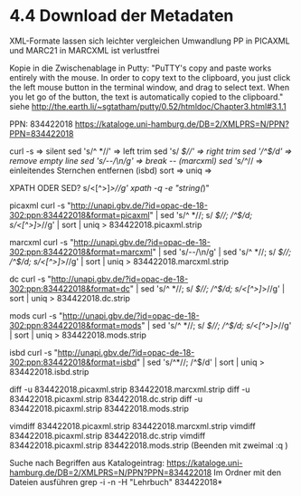 # 4.4 Download der Metadaten

XML-Formate lassen sich leichter vergleichen
Umwandlung PP in PICAXML und MARC21 in MARCXML ist verlustfrei

Kopie in die Zwischenablage in Putty:
"PuTTY's copy and paste works entirely with the mouse. In order to copy text to the clipboard, you just click the left mouse button in the terminal window, and drag to select text. When you let go of the button, the text is automatically copied to the clipboard."
siehe http://the.earth.li/~sgtatham/putty/0.52/htmldoc/Chapter3.html#3.1.1

PPN: 834422018
https://kataloge.uni-hamburg.de/DB=2/XMLPRS=N/PPN?PPN=834422018

curl -s => silent
sed 's/^ *//'  => left trim
sed 's/ *$//'  => right trim
sed '/^$/d'    => remove empty line
sed 's/--/\n/g' => break -- (marcxml)
sed 's/^*// => einleitendes Sternchen entfernen (isbd)
sort => 
uniq => 

XPATH ODER SED?
s/<[^>]*>//g'
xpath -q -e "string(*)"

picaxml
curl -s "http://unapi.gbv.de/?id=opac-de-18-302:ppn:834422018&format=picaxml" | sed 's/^ *//; s/ *$//; /^$/d; s/<[^>]*>//g' | sort | uniq > 834422018.picaxml.strip

marcxml
curl -s "http://unapi.gbv.de/?id=opac-de-18-302:ppn:834422018&format=marcxml" | sed 's/--/\n/g' | sed 's/^ *//; s/ *$//; /^$/d; s/<[^>]*>//g' | sort | uniq > 834422018.marcxml.strip

dc
curl -s "http://unapi.gbv.de/?id=opac-de-18-302:ppn:834422018&format=dc" | sed 's/^ *//; s/ *$//; /^$/d; s/<[^>]*>//g' | sort | uniq > 834422018.dc.strip

mods
curl -s "http://unapi.gbv.de/?id=opac-de-18-302:ppn:834422018&format=mods" | sed 's/^ *//; s/ *$//; /^$/d; s/<[^>]*>//g' | sort | uniq > 834422018.mods.strip

isbd
curl -s "http://unapi.gbv.de/?id=opac-de-18-302:ppn:834422018&format=isbd" | sed 's/^*//; /^$/d' | sort | uniq > 834422018.isbd.strip

diff -u 834422018.picaxml.strip 834422018.marcxml.strip
diff -u 834422018.picaxml.strip 834422018.dc.strip
diff -u 834422018.picaxml.strip 834422018.mods.strip

vimdiff 834422018.picaxml.strip 834422018.marcxml.strip
vimdiff 834422018.picaxml.strip 834422018.dc.strip
vimdiff 834422018.picaxml.strip 834422018.mods.strip
(Beenden mit zweimal :q <enter>)

Suche nach Begriffen aus Katalogeintrag:
https://kataloge.uni-hamburg.de/DB=2/XMLPRS=N/PPN?PPN=834422018
Im Ordner mit den Dateien ausführen
grep -i -n -H "Lehrbuch" 834422018*